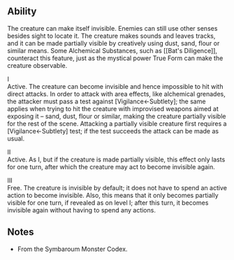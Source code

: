 ## Ability
The creature can make itself invisible. Enemies can still use other senses besides sight to locate it. The creature makes sounds and leaves tracks, and it can be made partially visible by creatively using dust, sand, flour or similar means. Some Alchemical Substances, such as [[Bat's Diligence]], counteract this feature, just as the mystical power True Form can make the creature observable.

I<br>Active. The creature can become invisible and hence impossible to hit with direct attacks. In order to attack with area effects, like alchemical grenades, the attacker must pass a test against \[Vigilance←Subtlety\]; the same applies when trying to hit the creature with improvised weapons aimed at exposing it – sand, dust, flour or similar, making the creature partially visible for the rest of the scene. Attacking a partially visible creature first requires a \[Vigilance←Subtlety\] test; if the test succeeds the attack can be made as usual.

II<br>Active. As I, but if the creature is made partially visible, this effect only lasts for one turn, after which the creature may act to become invisible again.

III<br>Free. The creature is invisible by default; it does not have to spend an active action to become invisible. Also, this means that it only becomes partially visible for one turn, if revealed as on level I; after this turn, it becomes invisible again without having to spend any actions.
## Notes
* From the Symbaroum Monster Codex.